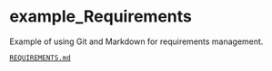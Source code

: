 # example_Requirements

Example of using Git and Markdown for requirements management.

[```REQUIREMENTS.md```](REQUIREMENTS.md)